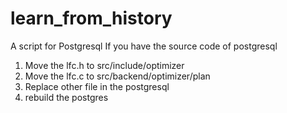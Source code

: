 # learn_from_history
A script for Postgresql
If you have the source code of postgresql
1. Move the lfc.h to src/include/optimizer
2. Move the lfc.c to src/backend/optimizer/plan
3. Replace other file in the postgresql
4. rebuild the postgres
